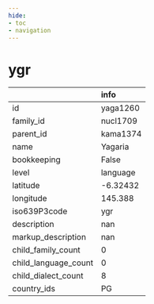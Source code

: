 ```yaml
---
hide:
- toc
- navigation
---
```

# ygr
|                      | info     |
|:---------------------|:---------|
| id                   | yaga1260 |
| family_id            | nucl1709 |
| parent_id            | kama1374 |
| name                 | Yagaria  |
| bookkeeping          | False    |
| level                | language |
| latitude             | -6.32432 |
| longitude            | 145.388  |
| iso639P3code         | ygr      |
| description          | nan      |
| markup_description   | nan      |
| child_family_count   | 0        |
| child_language_count | 0        |
| child_dialect_count  | 8        |
| country_ids          | PG       |